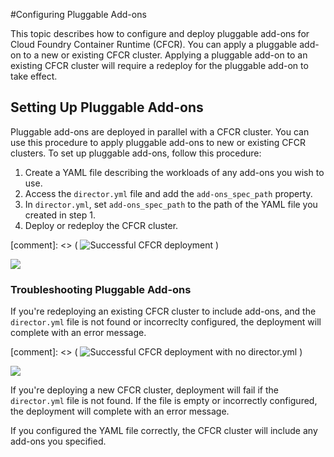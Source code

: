 #Configuring Pluggable Add-ons

This topic describes how to configure and deploy pluggable add-ons for Cloud Foundry Container Runtime (CFCR). You can apply a pluggable add-on to a new or existing CFCR cluster. Applying a pluggable add-on to an existing CFCR cluster will require a redeploy for the pluggable add-on to take effect.

## Setting Up Pluggable Add-ons

Pluggable add-ons are deployed in parallel with a CFCR cluster. You can use this procedure to apply pluggable add-ons to new or existing CFCR clusters. To set up pluggable add-ons, follow this procedure:

1. Create a YAML file describing the workloads of any add-ons you wish to use.
1. Access the `director.yml` file and add the `add-ons_spec_path` property.
1. In `director.yml`, set `add-ons_spec_path` to the path of the YAML file you created in step 1.
1. Deploy or redeploy the CFCR cluster.

[comment]: <> ( ![Successful CFCR deployment](./images/common/cfcr-successful-deploy.png "Successful CFCR deployment") )

<img src=". ./images/common/cfcr-successful-deploy.png">

### Troubleshooting Pluggable Add-ons

If you're redeploying an existing CFCR cluster to include add-ons, and the `director.yml` file is not found or incorreclty configured, the deployment will complete with an error message.

[comment]: <> ( ![Successful CFCR deployment with no director.yml](./images/common/cfcr-error-no-yml.png "Successful CFCR deployment with no director.yml") )

<img src=". ./images/common/cfcr-error-no-yml.png">

If you're deploying a new CFCR cluster, deployment will fail if the `director.yml` file is not found. If the file is empty or incorrectly configured, the deployment will complete with an error message.

If you configured the YAML file correctly, the CFCR cluster will include any add-ons you specified. 